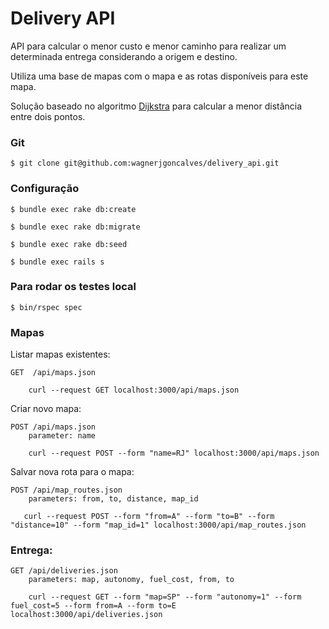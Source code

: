 # Delivery API

API para calcular o menor custo e menor caminho para realizar um determinada entrega considerando a origem e destino.

Utiliza uma base de mapas com o mapa e as rotas disponíveis para este mapa.

Solução baseado no algoritmo [Dijkstra](http://en.wikipedia.org/wiki/Dijkstra's_algorithm) para calcular a menor distância entre dois pontos.

### Git

    $ git clone git@github.com:wagnerjgoncalves/delivery_api.git

### Configuração

    $ bundle exec rake db:create

    $ bundle exec rake db:migrate

    $ bundle exec rake db:seed

    $ bundle exec rails s

### Para rodar os testes local

    $ bin/rspec spec

### Mapas

  Listar mapas existentes:

    GET  /api/maps.json

        curl --request GET localhost:3000/api/maps.json

  Criar novo mapa:

    POST /api/maps.json
        parameter: name

        curl --request POST --form "name=RJ" localhost:3000/api/maps.json

  Salvar nova rota para o mapa:

    POST /api/map_routes.json
        parameters: from, to, distance, map_id

       curl --request POST --form "from=A" --form "to=B" --form "distance=10" --form "map_id=1" localhost:3000/api/map_routes.json

### Entrega:

    GET /api/deliveries.json
        parameters: map, autonomy, fuel_cost, from, to

        curl --request GET --form "map=SP" --form "autonomy=1" --form fuel_cost=5 --form from=A --form to=E localhost:3000/api/deliveries.json
